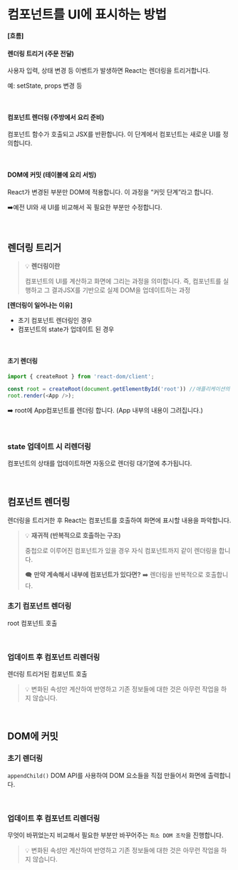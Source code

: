 # 컴포넌트를 UI에 표시하는 방법 

**[흐름]**

#### 렌더링 트리거 (주문 전달)

사용자 입력, 상태 변경 등 이벤트가 발생하면 React는 렌더링을 트리거합니다.

예: setState, props 변경 등

<br>

#### 컴포넌트 렌더링 (주방에서 요리 준비)

컴포넌트 함수가 호출되고 JSX를 반환합니다. 이 단계에서 컴포넌트는 새로운 UI를 정의합니다.

<br>

#### DOM에 커밋 (테이블에 요리 서빙)

React가 변경된 부분만 DOM에 적용합니다. 이 과정을 “커밋 단계”라고 합니다.

➡️예전 UI와 새 UI를 비교해서 꼭 필요한 부분만 수정합니다.

<br>

## 렌더링 트리거 

> 💡 **렌더링이란**
> 
> 컴포넌트의 UI를 계산하고 화면에 그리는 과정을 의미합니다.
> 즉, 컴포넌트를 실행하고 그 결과JSX를 기반으로 실제 DOM을 업데이트하는 과정

**[렌더링이 일어나는 이유]**

- 초기 컴포넌트 렌더링인 경우
- 컴포넌트의 state가 업데이트 된 경우

<br>

#### 초기 렌더링

```js
import { createRoot } from 'react-dom/client';

const root = createRoot(document.getElementById('root')) //애플리케이션의 시작점을 만들기 위한 함수
root.render(<App />);
```

➡️ root에 App컴포넌트를 렌더링 합니다. (App 내부의 내용이 그려집니다.) 

<br>

### state 업데이트 시 리렌더링

컴포넌트의 상태를 업데이트하면 자동으로 렌더링 대기열에 추가됩니다. 

<br>

## 컴포넌트 렌더링

렌더링을 트리거한 후 React는 컴포넌트를 호출하여 화면에 표시할 내용을 파악합니다.

> 💡 **재귀적 (반복적으로 호출하는 구조)**
> 
> 중첩으로 이루어진 컴포넌트가 있을 경우 자식 컴포넌트까지 같이 렌더링을 합니다. 
>  
> 🗨️ **만약 계속해서 내부에 컴포넌트가 있다면?** ➡️ 렌더링을 반복적으로 호출합니다.
> 

### 초기 컴포넌트 렌더링 

root 컴포넌트 호출

<br>

### 업데이트 후 컴포넌트 리렌더링

렌더링 트리거된 컴포넌트 호출

> 💡 변화된 속성만 계산하여 반영하고 기존 정보들에 대한 것은 아무런 작업을 하지 않습니다. 

<br>


## DOM에 커밋

### 초기 렌더링

`appendChild()` DOM API를 사용하여 DOM 요소들을 직접 만들어서 화면에 출력합니다. 

<br>

### 업데이트 후 컴포넌트 리렌더링

무엇이 바뀌었는지 비교해서 필요한 부분만 바꾸어주는 `최소 DOM 조작`을 진행합니다. 

> 💡 변화된 속성만 계산하여 반영하고 기존 정보들에 대한 것은 아무런 작업을 하지 않습니다. 
